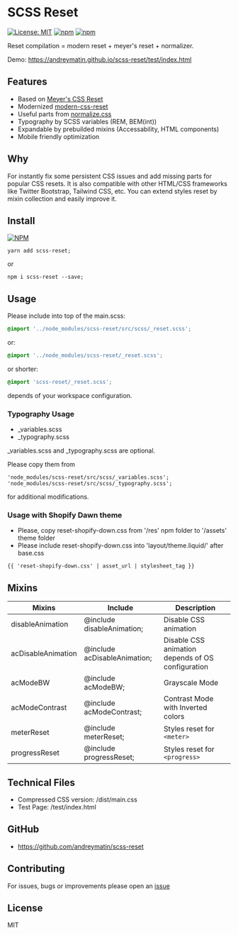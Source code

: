 # SCSS Reset

[![License: MIT](https://img.shields.io/badge/License-MIT-blue.svg)](https://opensource.org/licenses/MIT)
[![npm](https://img.shields.io/npm/v/scss-reset?color=%23cb0000)](https://www.npmjs.com/package/scss-reset)
[![npm](https://img.shields.io/npm/dw/scss-reset)](https://www.npmjs.com/package/scss-reset)

Reset compilation = modern reset + meyer's reset + normalizer.

Demo: https://andreymatin.github.io/scss-reset/test/index.html

## Features

- Based on [Meyer's CSS Reset](https://meyerweb.com/eric/tools/css/reset/)
- Modernized [modern-css-reset](https://github.com/hankchizljaw/modern-css-reset)
- Useful parts from [normalize.css](https://necolas.github.io/normalize.css/)
- Typography by SCSS variables (REM, BEM(int))
- Expandable by prebuilded mixins (Accessability, HTML components)
- Mobile friendly optimization

## Why

For instantly fix some persistent CSS issues and add missing parts for popular CSS resets.
It is also compatible with other HTML/CSS frameworks like Twitter Bootstrap, Tailwind CSS, etc.
You can extend styles reset by mixin collection and easily improve it.

## Install


[![NPM](https://nodei.co/npm/scss-reset.png?compact=true)](https://nodei.co/npm/scss-reset/)


```
yarn add scss-reset;
```

or

```
npm i scss-reset --save;
```


## Usage

Please include into top of the main.scss:


```scss
@import '../node_modules/scss-reset/src/scss/_reset.scss';
```

or:

```scss
@import '../node_modules/scss-reset/_reset.scss';
```

or shorter:

```scss
@import 'scss-reset/_reset.scss';
```
depends of your workspace configuration.

### Typography Usage

- _variables.scss
- _typography.scss

_variables.scss and _typography.scss are optional.

Please copy them from

```
'node_modules/scss-reset/src/scss/_variables.scss';
'node_modules/scss-reset/src/scss/_typography.scss';
```

for additional modifications.


### Usage with Shopify Dawn theme

- Please, copy reset-shopify-down.css from '/res' npm folder to '/assets' theme folder
- Please include reset-shopify-down.css into 'layout/theme.liquid/' after base.css

```liquid
{{ 'reset-shopify-down.css' | asset_url | stylesheet_tag }}
```

## Mixins

| Mixins             | Include                      | Description                                       |
|--------------------|------------------------------|---------------------------------------------------|
| disableAnimation   | @include disableAnimation;   | Disable CSS animation                             |
| acDisableAnimation | @include acDisableAnimation; | Disable CSS animation depends of OS configuration |
| acModeBW           | @include acModeBW;           | Grayscale Mode                                    |
| acModeContrast     | @include acModeContrast;     | Contrast Mode with Inverted colors                |
| meterReset         | @include meterReset;         | Styles reset for ```<meter>```                    |
| progressReset      | @include progressReset;      | Styles reset for ```<progress>```                 |

## Technical Files

- Compressed CSS version: /dist/main.css
- Test Page: /test/index.html

## GitHub

- https://github.com/andreymatin/scss-reset

## Contributing

For issues, bugs or improvements please open an [issue](https://github.com/andreymatin/scss-reset/issues/new)


## License

MIT
